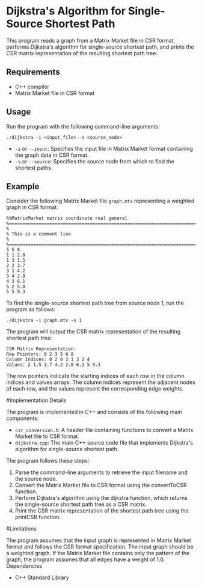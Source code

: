 # Dijkstra's Algorithm for Single-Source Shortest Path

This program reads a graph from a Matrix Market file in CSR format, performs Dijkstra's algorithm for single-source shortest path, and prints the CSR matrix representation of the resulting shortest path tree.

## Requirements

- C++ compiler
- Matrix Market file in CSR format

## Usage

Run the program with the following command-line arguments:

`./dijkstra -i <input_file> -s <source_node>`


- `-i` or `--input`: Specifies the input file in Matrix Market format containing the graph data in CSR format.
- `-s` or `--source`: Specifies the source node from which to find the shortest paths.

## Example

Consider the following Matrix Market file `graph.mtx` representing a weighted graph in CSR format:

```plaintext
%%MatrixMarket matrix coordinate real general
%=================================================================================
%
% This is a comment line
%
%=================================================================================
5 5 8
1 1 2.0
1 3 1.5
2 2 3.7
3 1 4.2
3 4 2.8
4 3 6.1
5 2 5.0
5 5 9.3
```
To find the single-source shortest path tree from source node 1, run the program as follows:

`./dijkstra -i graph.mtx -s 1`

The program will output the CSR matrix representation of the resulting shortest path tree:

```plaintext 
CSR Matrix Representation:
Row Pointers: 0 2 3 5 6 8
Column Indices: 0 2 0 3 1 3 2 4
Values: 2 1.5 3.7 4.2 2.8 6.1 5 9.3
```

The row pointers indicate the starting indices of each row in the column indices and values arrays. The column indices represent the adjacent nodes of each row, and the values represent the corresponding edge weights.

#Implementation Details

The program is implemented in C++ and consists of the following main components:

* `csr_conversion.h`: A header file containing functions to convert a Matrix Market file to CSR format.
* `dijkstra.cpp`: The main C++ source code file that implements Dijkstra's algorithm for single-source shortest path.

The program follows these steps:

1. Parse the command-line arguments to retrieve the input filename and the source node.
1. Convert the Matrix Market file to CSR format using the convertToCSR function.
1. Perform Dijkstra's algorithm using the dijkstra function, which returns the single-source shortest path tree as a CSR matrix.
1. Print the CSR matrix representation of the shortest path tree using the printCSR function.

#Limitations

The program assumes that the input graph is represented in Matrix Market format and follows the CSR format specification.
The input graph should be a weighted graph. If the Matrix Market file contains only the pattern of the graph, the program assumes that all edges have a weight of 1.0.
Dependencies

* C++ Standard Library

